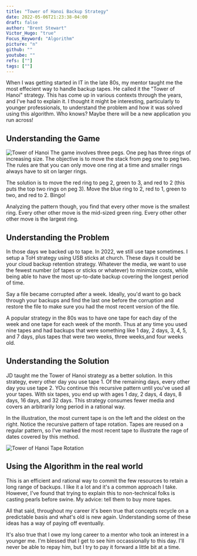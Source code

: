 ```yaml
---
title: "Tower of Hanoi Backup Strategy"
date: 2022-05-06T21:23:38-04:00
draft: false
author: "Brent Stewart"
Victor_Hugo: "true"
Focus_Keyword: "Algorithm"
picture: "n"
github: ""
youtube: ""
refs: [""]
tags: [""]
---
```


When I was getting started in IT in the late 80s, my mentor taught me the most effecient way to handle backup tapes.  He called it the "Tower of Hanoi" strategy.  This has come up in various contexts through the years, and I've had to explain it.  I thought it might be interesting, particularly to younger professionals, to understand the problem and how it was solved using this algorithm.  Who knows? Maybe there will be a new application you run across!

## Understanding the Game
![Tower of Hanoi](/220506_Tower_of_Hanoi.png#floatsmallright)
The game involves three pegs.  One peg has three rings of increasing size.  The objective is to move the stack from peg one to peg two.  The rules are that you can only move one ring at a time and smaller rings always have to sit on larger rings.

The solution is to move the red ring to peg 2, green to 3, and red to 2 (this puts the top two rings on peg 3).  Move the blue ring to 2, red to 1, green to two, and red to 2.  Bingo!

Analyzing the pattern though, you find that every other move is the smallest ring.  Every other other move is the mid-sized green ring.  Every other other other move is the largest ring.

## Understanding the Problem
In those days we backed up to tape.  In 2022, we still use tape sometimes.  I setup a ToH strategy using USB sticks at church.  These days it could be your cloud backup retention strategy.  Whatever the media, we want to use the fewest number (of tapes or sticks or whatever) to minimize costs, while being able to have the most up-to-date backup covering the longest period of time.

Say a file became corrupted after a week.  Ideally, you'd want to go back through your backups and find the last one before the corruption and restore the file to make sure you had the most recent version of the file.

A popular strategy in the 80s was to have one tape for each day of the week and one tape for each week of the month.  Thus at any time you used nine tapes and had backups that were something like 1 day, 2 days, 3, 4, 5, and 7 days, plus tapes that were two weeks, three weeks,and four weeks old.

## Understanding the Solution
JD taught me the Tower of Hanoi strategy as a better solution.  In this strategy, every other day you use tape 1.  Of the remaining days, every other day you use tape 2.  YOu continue this recursive pattern until you've used all your tapes.  With six tapes, you end up with ages 1 day, 2 days, 4 days, 8 days, 16 days, and 32 days.  This strategy consumes fewer media and covers an arbitrarily long period in a rational way.

In the illustration, the most current tape is on the left and the oldest on the right.  Notice the recursive pattern of tape rotation.  Tapes are reused on a regular pattern, so I've marked the most recent tape to illustrate the rage of dates covered by this method.

![Tower of Hanoi Tape Rotation](/220506_ToHTapes.png)

## Using the Algorithm in the real world
This is an efficient and rational way to commit the few resources to retain a long range of backups.  I like it a lot and it's a common approach I take.  However, I've found that trying to explain this to non-technical folks is casting pearls before swine.  My advice: tell them to buy more tapes.

All that said, throughout my career it's been true that concepts recycle on a predictable basis and what's old is new again.  Understanding some of these ideas has a way of paying off eventually.  

It's also true that I owe my long career to a mentor who took an interest in a younger me.  I'm blessed that I get to see him occassionally to this day.  I'll never be able to repay him, but I try to pay it forward a little bit at a time.